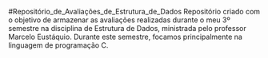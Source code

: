 #Repositório_de_Avaliações_de_Estrutura_de_Dados
Repositório criado com o objetivo de armazenar as avaliações realizadas durante o meu 3º semestre na disciplina de Estrutura de Dados, ministrada pelo professor Marcelo Eustáquio.  Durante este semestre, focamos principalmente na linguagem de programação C.
